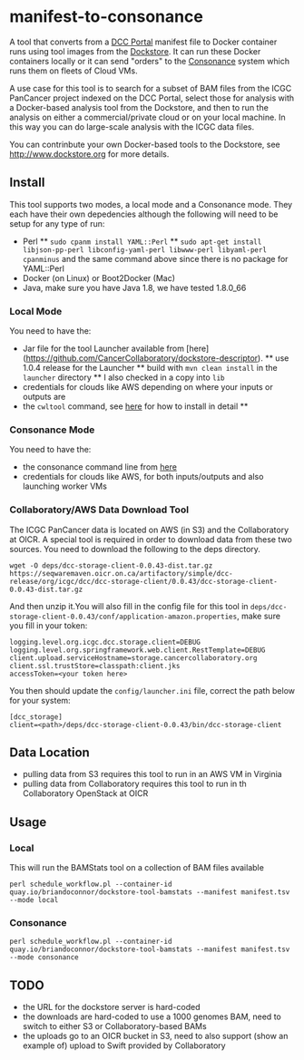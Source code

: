# manifest-to-consonance

A tool that converts from a [DCC Portal](http://dcc.icgc.org) manifest file to Docker container runs using tool images from the [Dockstore](http://www.dockstore.org).  It can run these Docker containers locally or it can send "orders" to the [Consonance](https://github.com/Consonance/consonance) system which runs them on fleets of Cloud VMs.

A use case for this tool is to search for a subset of BAM files from the ICGC PanCancer project indexed on the DCC Portal, select those for analysis with a Docker-based analysis tool from the Dockstore, and then to run the analysis on either a commercial/private cloud or on your local machine.  In this way you can do large-scale analysis with the ICGC data files.

You can contrinbute your own Docker-based tools to the Dockstore, see http://www.dockstore.org for more details.

## Install

This tool supports two modes, a local mode and a Consonance mode. They each have their own depedencies although the following will need to be setup for any type of run:

* Perl
** `sudo cpanm install YAML::Perl`
** `sudo apt-get install libjson-pp-perl libconfig-yaml-perl libwww-perl libyaml-perl cpanminus` and the same command above since there is no package for YAML::Perl
* Docker (on Linux) or Boot2Docker (Mac)
* Java, make sure you have Java 1.8, we have tested 1.8.0_66

### Local Mode

You need to have the:

* Jar file for the tool Launcher available from [here] (https://github.com/CancerCollaboratory/dockstore-descriptor).
** use 1.0.4 release for the Launcher
** build with `mvn clean install` in the `launcher` directory
** I also checked in a copy into `lib`
* credentials for clouds like AWS depending on where your inputs or outputs are
* the `cwltool` command, see [here](https://github.com/CancerCollaboratory/dockstore-descriptor/blob/develop/README.md) for how to install in detail
** 

### Consonance Mode

You need to have the:

* the consonance command line from [here](https://github.com/Consonance/consonance)
* credentials for clouds like AWS, for both inputs/outputs and also launching worker VMs

### Collaboratory/AWS Data Download Tool

The ICGC PanCancer data is located on AWS (in S3) and the Collaboratory at OICR.
A special tool is required in order to download data from these two sources.
You need to download the following to the deps directory.

    wget -O deps/dcc-storage-client-0.0.43-dist.tar.gz https://seqwaremaven.oicr.on.ca/artifactory/simple/dcc-release/org/icgc/dcc/dcc-storage-client/0.0.43/dcc-storage-client-0.0.43-dist.tar.gz

And then unzip it.You will also fill in the config file for this tool in `deps/dcc-storage-client-0.0.43/conf/application-amazon.properties`, make sure you fill
in your token:

```
logging.level.org.icgc.dcc.storage.client=DEBUG
logging.level.org.springframework.web.client.RestTemplate=DEBUG
client.upload.serviceHostname=storage.cancercollaboratory.org
client.ssl.trustStore=classpath:client.jks
accessToken=<your token here>
```

You then should update the `config/launcher.ini` file, correct the path below for your system:

    [dcc_storage]
    client=<path>/deps/dcc-storage-client-0.0.43/bin/dcc-storage-client


## Data Location

* pulling data from S3 requires this tool to run in an AWS VM in Virginia
* pulling data from Collaboratory requires this tool to run in th Collaboratory OpenStack at OICR

## Usage

### Local

This will run the BAMStats tool on a collection of BAM files available

    perl schedule_workflow.pl --container-id quay.io/briandoconnor/dockstore-tool-bamstats --manifest manifest.tsv --mode local

### Consonance

    perl schedule_workflow.pl --container-id quay.io/briandoconnor/dockstore-tool-bamstats --manifest manifest.tsv --mode consonance

## TODO

* the URL for the dockstore server is hard-coded
* the downloads are hard-coded to use a 1000 genomes BAM, need to switch to either S3 or Collaboratory-based BAMs
* the uploads go to an OICR bucket in S3, need to also support (show an example of) upload to Swift provided by Collaboratory
